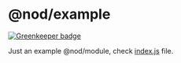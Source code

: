 # @nod/example

[![Greenkeeper badge](https://badges.greenkeeper.io/NOD-studios/example.svg)](https://greenkeeper.io/)

Just an example @nod/module, check [index.js](./src/index.js) file.
